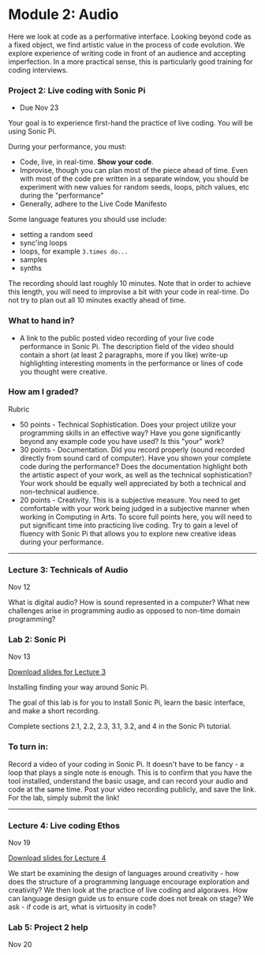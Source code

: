 # Module 2: Audio


Here we look at code as a performative interface. 
Looking beyond code as a fixed object, we find artistic value in the process of code evolution.
We explore experience of writing code in front of an audience and accepting imperfection.
In a more practical sense, this is particularly good training for coding interviews.

<a name="project2"></a>

### Project 2: Live coding with Sonic Pi

- Due Nov 23

Your goal is to experience first-hand the practice of live coding.
You will be using Sonic Pi. 

During your performance, you must:

- Code, live, in real-time. **Show your code**.
- Improvise, though you can plan most of the piece ahead of time. Even with most of the code pre written in a separate window, you should be experiment with new values for random seeds, loops, pitch values, etc during the "performance"
- Generally, adhere to the Live Code Manifesto

Some language features you should use include:

- setting a random seed
- sync'ing loops
- loops, for example ```3.times do...```
- samples
- synths

The recording should last roughly 10 minutes. Note that in order to achieve this length, you will need to improvise a bit with your code in real-time. Do not try to plan out all 10 minutes exactly ahead of time.

### What to hand in?

- A link to the public posted video recording of your live code performance in Sonic Pi. The description field of the video should contain a short (at least 2 paragraphs, more if you like) write-up highlighting interesting moments in the performance or lines of code you thought were creative.

### How am I graded?

Rubric

- 50 points - Technical Sophistication. Does your project utilize your programming skills in an effective way? Have you gone significantly beyond any example code you have used? Is this "your" work?
- 30 points - Documentation. Did you record properly (sound recorded directly from sound card of computer). Have you shown your complete code during the performance? 
Does the documentation highlight both the artistic aspect of your work, as well as the technical sophistication? Your work should be equally well appreciated by both a technical and non-technical audience. 
- 20 points - Creativity. This is a subjective measure. You need to get comfortable with your work being judged in a subjective manner when working in Computing in Arts. To score full points here, you will need to put significant time into practicing live coding. Try to gain a level of fluency with Sonic Pi that allows you to explore new creative ideas during your performance.


<hr> 

### Lecture 3: Technicals of Audio 

Nov 12

What is digital audio? How is sound represented in a computer?
What new challenges arise in programming audio as opposed to non-time domain programming?

<a name="lab2"></a>

### Lab 2: Sonic Pi

Nov 13

[Download slides for Lecture 3](../slides/lect3.pdf)

Installing finding your way around Sonic Pi.

The goal of this lab is for you to install Sonic Pi, learn the basic interface, and make a short recording. 

Complete sections 2.1, 2.2, 2.3, 3.1, 3.2, and 4 in the Sonic Pi tutorial.

### To turn in:

Record a video of your coding in Sonic Pi. It doesn't have to be fancy - a loop that plays a single note is enough. This is to confirm that you have the tool installed, understand the basic usage, and can record your audio and code at the same time. Post your video recording publicly, and save the link. For the lab, simply submit the link!

<hr>

### Lecture 4: Live coding Ethos

Nov 19

[Download slides for Lecture 4](../slides/lect4.pdf)

We start be examining the design of languages around creativity - how does the structure of a programming language encourage exploration and creativity?
We then look at the practice of live coding and algoraves.
How can language design guide us to ensure code does not break on stage?
We ask - if code is art, what is virtuosity in code?


### Lab 5: Project 2 help

Nov 20


